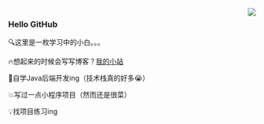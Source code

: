 <img align="right" src="https://github-readme-stats.vercel.app/api?username=xhdd123321&show_icons=true&theme=radical">

### Hello GitHub

🔍这里是一枚学习中的小白。。。

🔥想起来的时候会写写博客？[我的小站](https://www.zhu-an.cn)

📝自学Java后端开发ing（技术栈真的好多😭）

💥写过一点小程序项目（然而还是很菜）

💡找项目练习ing
